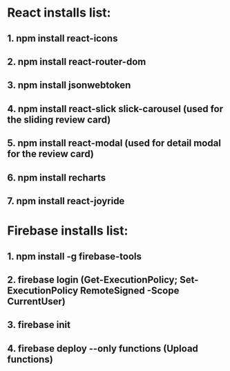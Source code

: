 # React installs list:
## 1. npm install react-icons
## 2. npm install react-router-dom
## 3. npm install jsonwebtoken
## 4. npm install react-slick slick-carousel (used for the sliding review card)
## 5. npm install react-modal (used for detail modal for the review card)
## 6. npm install recharts
## 7. npm install react-joyride

# Firebase installs list:
## 1. npm install -g firebase-tools
## 2. firebase login (Get-ExecutionPolicy; Set-ExecutionPolicy RemoteSigned -Scope CurrentUser)
## 3. firebase init
## 4. firebase deploy --only functions (Upload functions)
